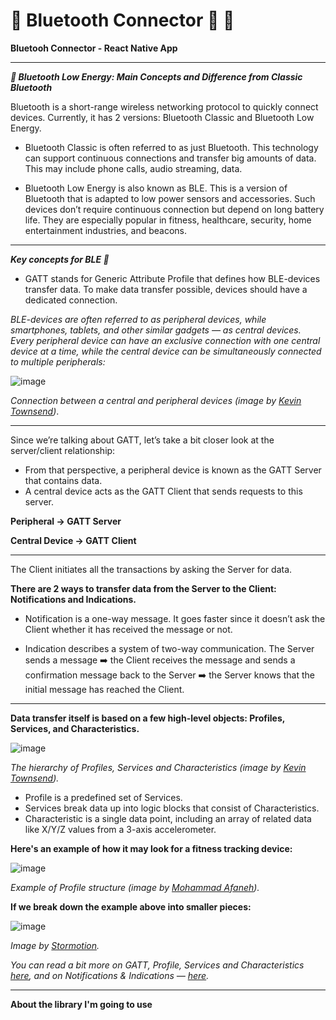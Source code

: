 # :small_blue_diamond: Bluetooth Connector :iphone: :small_blue_diamond:
**Bluetooh Connector - React Native App**
____________________________________________________________________________________________________________________________________________

***📳 Bluetooth Low Energy: Main Concepts and Difference from Classic Bluetooth***

Bluetooth is a short-range wireless networking protocol to quickly connect devices. Currently, it has 2 versions: Bluetooth Classic and Bluetooth Low Energy.

- Bluetooth Classic is often referred to as just Bluetooth. This technology can support continuous connections and transfer big amounts of data. This may include phone calls, audio streaming, data.

- Bluetooth Low Energy is also known as BLE. This is a version of Bluetooth that is adapted to low power sensors and accessories. Such devices don’t require continuous connection but depend on long battery life. They are especially popular in fitness, healthcare, security, home entertainment industries, and beacons.
____________________________________________________________________________________________________________________________________________
***Key concepts for BLE 📖***
- GATT stands for Generic Attribute Profile that defines how BLE-devices transfer data. To make data transfer possible, devices should have a dedicated connection.

_BLE-devices are often referred to as peripheral devices, while smartphones, tablets, and other similar gadgets — as central devices. 
Every peripheral device can have an exclusive connection with one central device at a time, while the central device can be simultaneously connected to multiple peripherals:_

![image](https://user-images.githubusercontent.com/20091777/122648996-bcecc600-d0f9-11eb-8818-6a725adf99c5.png)

_Connection between a central and peripheral devices (image by [Kevin Townsend](https://learn.adafruit.com/users/ktownsend))_.

____________________________________________________________________________________________________________________________________________
Since we’re talking about GATT, let’s take a bit closer look at the server/client relationship:
- From that perspective, a peripheral device is known as the GATT Server that contains data.
- A central device acts as the GATT Client that sends requests to this server.

**Peripheral -> GATT Server**

**Central Device -> GATT Client**
____________________________________________________________________________________________________________________________________________
The Client initiates all the transactions by asking the Server for data. 

**There are 2 ways to transfer data from the Server to the Client: Notifications and Indications.**

- Notification is a one-way message. It goes faster since it doesn’t ask the Client whether it has received the message or not.

- Indication describes a system of two-way communication. 
The Server sends a message ➡️ the Client receives the message and sends a confirmation message back to the Server ➡️ the Server knows that the initial message has reached the Client.
____________________________________________________________________________________________________________________________________________
**Data transfer itself is based on a few high-level objects: Profiles, Services, and Characteristics.**

![image](https://user-images.githubusercontent.com/20091777/122649427-cecf6880-d0fb-11eb-9a70-ab6e8b2998aa.png)

_The hierarchy of Profiles, Services and Characteristics (image by [Kevin Townsend](https://learn.adafruit.com/users/ktownsend))._

- Profile is a predefined set of Services.
- Services break data up into logic blocks that consist of Characteristics.
- Characteristic is a single data point, including an array of related data like X/Y/Z values from a 3-axis accelerometer.

**Here's an example of how it may look for a fitness tracking device:**

![image](https://user-images.githubusercontent.com/20091777/122649567-66cd5200-d0fc-11eb-8281-d39bb080e01d.png)

_Example of Profile structure (image by [Mohammad Afaneh](https://www.novelbits.io/author/mafaneh/))._

**If we break down the example above into smaller pieces:**

![image](https://user-images.githubusercontent.com/20091777/122649989-7fd70280-d0fe-11eb-9ab9-46a02ebe319e.png)

_Image by [Stormotion](https://stormotion.io/blog/what-to-consider-when-integrating-ble-in-your-react-native-app/)._

_You can read a bit more on GATT, Profile, Services and Characteristics [here](https://learn.adafruit.com/introduction-to-bluetooth-low-energy/gatt), and on Notifications & Indications — [here](https://community.nxp.com/docs/DOC-328525)._
____________________________________________________________________________________________________________________________________________

**About the library I'm going to use**
